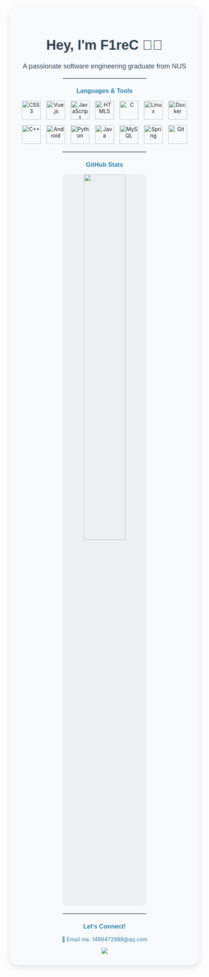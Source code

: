 <div align="center" style="border-radius: 20px; box-shadow: 0 6px 15px rgba(0,0,0,0.1); background-color: #f8f9fa; padding: 30px; max-width: 800px;">
  <h1 style="font-size: 36px; color: #2c3e50; font-family: 'Arial', sans-serif;">Hey, I'm F1reC 👨‍💻</h1>
  <p style="font-size: 18px; color: #34495e; font-family: 'Arial', sans-serif;">A passionate software engineering graduate from NUS</p>

  <hr style="width: 50%; border: 1px solid #ddd; margin: 20px 0;" />

  <h3 style="color: #2980b9; font-family: 'Arial', sans-serif;">Languages & Tools</h3>
  <div style="display: flex; justify-content: center; flex-wrap: wrap; gap: 15px;">
    <a href="https://www.w3schools.com/css/" target="_blank"><img src="https://profilinator.rishav.dev/skills-assets/css3-original-wordmark.svg" alt="CSS3" height="50" /></a>
    <a href="https://vuejs.org/" target="_blank"><img src="https://profilinator.rishav.dev/skills-assets/vuejs-original-wordmark.svg" alt="Vue.js" height="50" /></a>
    <a href="https://www.javascript.com/" target="_blank"><img src="https://profilinator.rishav.dev/skills-assets/javascript-original.svg" alt="JavaScript" height="50" /></a>
    <a href="https://en.wikipedia.org/wiki/HTML5" target="_blank"><img src="https://profilinator.rishav.dev/skills-assets/html5-original-wordmark.svg" alt="HTML5" height="50" /></a>
    <a href="https://www.cprogramming.com/" target="_blank"><img src="https://profilinator.rishav.dev/skills-assets/c-original.svg" alt="C" height="50" /></a>
    <a href="https://www.linux.org/" target="_blank"><img src="https://profilinator.rishav.dev/skills-assets/linux-original.svg" alt="Linux" height="50" /></a>
    <a href="https://www.docker.com/" target="_blank"><img src="https://profilinator.rishav.dev/skills-assets/docker-original-wordmark.svg" alt="Docker" height="50" /></a>
    <a href="https://www.cplusplus.com/" target="_blank"><img src="https://profilinator.rishav.dev/skills-assets/cplusplus-original.svg" alt="C++" height="50" /></a>
    <a href="https://www.android.com/intl/en_in/" target="_blank"><img src="https://profilinator.rishav.dev/skills-assets/android-original-wordmark.svg" alt="Android" height="50" /></a>
    <a href="https://www.python.org/" target="_blank"><img src="https://profilinator.rishav.dev/skills-assets/python-original.svg" alt="Python" height="50" /></a>
    <a href="https://www.java.com/" target="_blank"><img src="https://profilinator.rishav.dev/skills-assets/java-original-wordmark.svg" alt="Java" height="50" /></a>
    <a href="https://www.mysql.com/" target="_blank"><img src="https://profilinator.rishav.dev/skills-assets/mysql-original-wordmark.svg" alt="MySQL" height="50" /></a>
    <a href="https://docs.spring.io/spring-framework/docs/3.0.x/reference/expressions.html" target="_blank"><img src="https://profilinator.rishav.dev/skills-assets/springio-icon.svg" alt="Spring" height="50" /></a>
    <a href="https://github.com/" target="_blank"><img src="https://profilinator.rishav.dev/skills-assets/git-scm-icon.svg" alt="Git" height="50" /></a>
  </div>

  <hr style="width: 50%; border: 1px solid #ddd; margin: 20px 0;" />

  <h3 style="color: #2980b9; font-family: 'Arial', sans-serif;">GitHub Stats</h3>
  <img src="https://github-readme-stats.vercel.app/api/top-langs/?username=F1reC&hide_border=true&layout=compact" align="center" style="width: 50%; border-radius: 10px; background-color: #ecf0f1;" />

  <hr style="width: 50%; border: 1px solid #ddd; margin: 20px 0;" />

  <h3 style="color: #2980b9; font-family: 'Arial', sans-serif;">Let's Connect!</h3>
  <p><a href="mailto:1489472989@qq.com" style="text-decoration: none; color: #2980b9;">📧 Email me: 1489472989@qq.com</a></p>

  <div>
    <img src="https://komarev.com/ghpvc/?username=F1reC&&style=flat-square" align="center" />
  </div>
</div>
